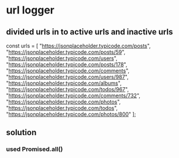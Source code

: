 # url logger

## divided urls in to active urls and inactive urls

const urls = [
"https://jsonplaceholder.typicode.com/posts",
"https://jsonplaceholder.typicode.com/posts/59",
"https://jsonplaceholder.typicode.com/users",
"https://jsonplaceholder.typicode.com/posts/178",
"https://jsonplaceholder.typicode.com/comments",
"https://jsonplaceholder.typicode.com/users/987",
"https://jsonplaceholder.typicode.com/albums",
"https://jsonplaceholder.typicode.com/todos/967",
"https://jsonplaceholder.typicode.com/comments/732",
"https://jsonplaceholder.typicode.com/photos",
"https://jsonplaceholder.typicode.com/todos",
"https://jsonplaceholder.typicode.com/photos/800"
];

## solution

### used Promised.all()
